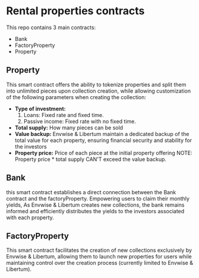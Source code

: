 # Rental properties contracts

This repo contains 3 main contracts:
- Bank
- FactoryProperty
- Property

## **Property**
This smart contract offers the ability to tokenize properties and split them into unlimited pieces upon collection creation, while allowing customization of the following parameters when creating the collection:
- **Type of investment:**
    1. Loans: Fixed rate and fixed time.
    2. Passive income: Fixed rate with no fixed time.
- **Total supply:** How many pieces can be sold
- **Value backup:** Envwise & Libertum maintain a dedicated backup of the total value for each property, ensuring financial security and stability for the investors
- **Property price:** Price of each piece at the initial property offering 
    NOTE: Property price * total supply CAN'T exceed the value backup.

## **Bank**
this smart contract establishes a direct connection between the Bank contract and the factoryProperty. Empowering users to claim their monthly yields,  As Envwise & Libertum creates new collections, the bank remains informed and efficiently distributes the yields to the investors associated with each property.

## **FactoryProperty**
This smart contract facilitates the creation of new collections exclusively by Envwise & Libertum, allowing them to launch new properties for users while maintaining control over the creation process (currently limited to Envwise & Libertum).

